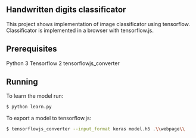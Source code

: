 ## Handwritten digits classificator

This project shows implementation of image classificator using tensorflow. Classificator is implemented in a browser with tensorflow.js.

## Prerequisites

Python 3
Tensorflow 2
tensorflowjs_converter

## Running

To learn the model run:

```bash
$ python learn.py
```

To export a model to tensorflow.js:

```bash
$ tensorflowjs_converter --input_format keras model.h5 .\\webpage\\
```
